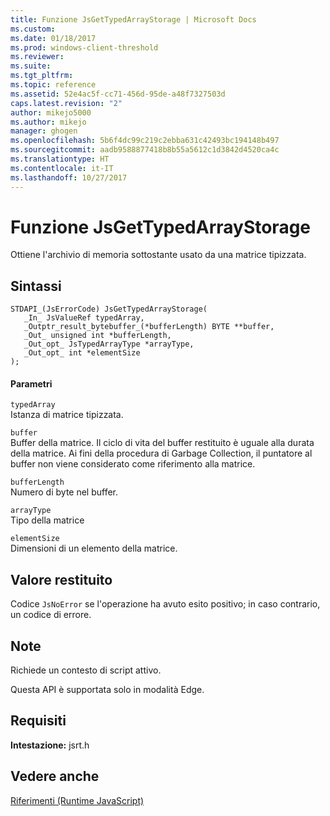 ```yaml
---
title: Funzione JsGetTypedArrayStorage | Microsoft Docs
ms.custom: 
ms.date: 01/18/2017
ms.prod: windows-client-threshold
ms.reviewer: 
ms.suite: 
ms.tgt_pltfrm: 
ms.topic: reference
ms.assetid: 52e4ac5f-cc71-456d-95de-a48f7327503d
caps.latest.revision: "2"
author: mikejo5000
ms.author: mikejo
manager: ghogen
ms.openlocfilehash: 5b6f4dc99c219c2ebba631c42493bc194148b497
ms.sourcegitcommit: aadb9588877418b8b55a5612c1d3842d4520ca4c
ms.translationtype: HT
ms.contentlocale: it-IT
ms.lasthandoff: 10/27/2017
---
```

# <a name="jsgettypedarraystorage-function"></a>Funzione JsGetTypedArrayStorage
Ottiene l'archivio di memoria sottostante usato da una matrice tipizzata.  
  
## <a name="syntax"></a>Sintassi  
  
```  
STDAPI_(JsErrorCode) JsGetTypedArrayStorage(  
   _In_ JsValueRef typedArray,  
   _Outptr_result_bytebuffer_(*bufferLength) BYTE **buffer,  
   _Out_ unsigned int *bufferLength,  
   _Out_opt_ JsTypedArrayType *arrayType,  
   _Out_opt_ int *elementSize  
);  
```  
  
#### <a name="parameters"></a>Parametri  
 `typedArray`  
 Istanza di matrice tipizzata.  
  
 `buffer`  
 Buffer della matrice. Il ciclo di vita del buffer restituito è uguale alla durata della matrice. Ai fini della procedura di Garbage Collection, il puntatore al buffer non viene considerato come riferimento alla matrice.  
  
 `bufferLength`  
 Numero di byte nel buffer.  
  
 `arrayType`  
 Tipo della matrice  
  
 `elementSize`  
 Dimensioni di un elemento della matrice.  
  
## <a name="return-value"></a>Valore restituito  
 Codice `JsNoError` se l'operazione ha avuto esito positivo; in caso contrario, un codice di errore.  
  
## <a name="remarks"></a>Note  
 Richiede un contesto di script attivo.  
  
 Questa API è supportata solo in modalità Edge.  
  
## <a name="requirements"></a>Requisiti  
 **Intestazione:** jsrt.h  
  
## <a name="see-also"></a>Vedere anche  
 [Riferimenti (Runtime JavaScript)](../chakra-hosting/reference-javascript-runtime.md)